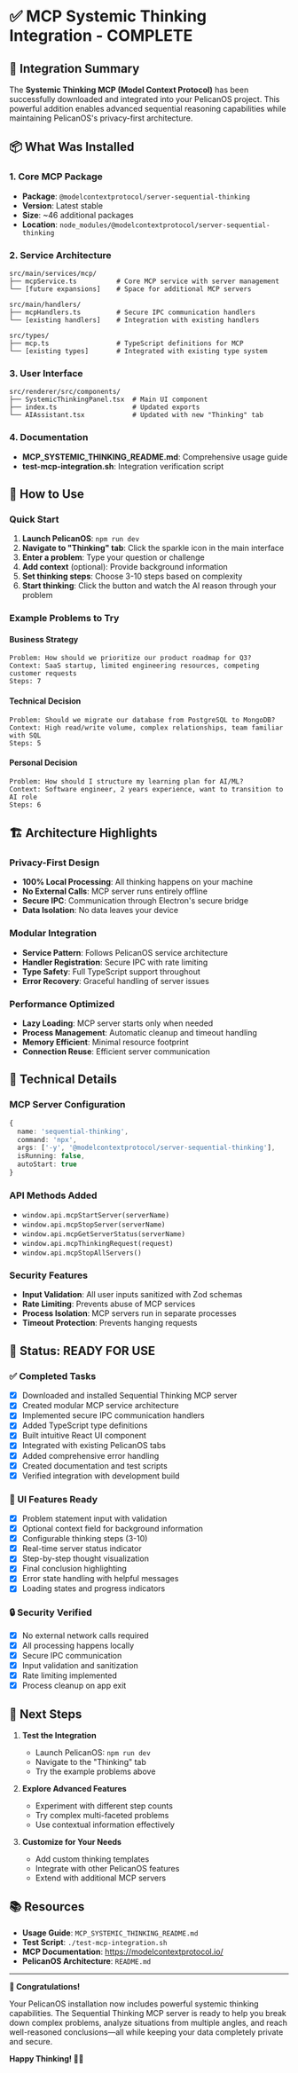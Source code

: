 # ✅ MCP Systemic Thinking Integration - COMPLETE

## 🎉 Integration Summary

The **Systemic Thinking MCP (Model Context Protocol)** has been successfully downloaded and integrated into your PelicanOS project. This powerful addition enables advanced sequential reasoning capabilities while maintaining PelicanOS's privacy-first architecture.

## 📦 What Was Installed

### 1. Core MCP Package
- **Package**: `@modelcontextprotocol/server-sequential-thinking`
- **Version**: Latest stable
- **Size**: ~46 additional packages
- **Location**: `node_modules/@modelcontextprotocol/server-sequential-thinking`

### 2. Service Architecture
```
src/main/services/mcp/
├── mcpService.ts          # Core MCP service with server management
└── [future expansions]    # Space for additional MCP servers

src/main/handlers/
├── mcpHandlers.ts         # Secure IPC communication handlers
└── [existing handlers]    # Integration with existing handlers

src/types/
├── mcp.ts                 # TypeScript definitions for MCP
└── [existing types]       # Integrated with existing type system
```

### 3. User Interface
```
src/renderer/src/components/
├── SystemicThinkingPanel.tsx  # Main UI component
├── index.ts                   # Updated exports
└── AIAssistant.tsx            # Updated with new "Thinking" tab
```

### 4. Documentation
- **MCP_SYSTEMIC_THINKING_README.md**: Comprehensive usage guide
- **test-mcp-integration.sh**: Integration verification script

## 🚀 How to Use

### Quick Start
1. **Launch PelicanOS**: `npm run dev`
2. **Navigate to "Thinking" tab**: Click the sparkle icon in the main interface
3. **Enter a problem**: Type your question or challenge
4. **Add context** (optional): Provide background information
5. **Set thinking steps**: Choose 3-10 steps based on complexity
6. **Start thinking**: Click the button and watch the AI reason through your problem

### Example Problems to Try

#### Business Strategy
```
Problem: How should we prioritize our product roadmap for Q3?
Context: SaaS startup, limited engineering resources, competing customer requests
Steps: 7
```

#### Technical Decision
```
Problem: Should we migrate our database from PostgreSQL to MongoDB?
Context: High read/write volume, complex relationships, team familiar with SQL
Steps: 5
```

#### Personal Decision
```
Problem: How should I structure my learning plan for AI/ML?
Context: Software engineer, 2 years experience, want to transition to AI role
Steps: 6
```

## 🏗️ Architecture Highlights

### Privacy-First Design
- **100% Local Processing**: All thinking happens on your machine
- **No External Calls**: MCP server runs entirely offline
- **Secure IPC**: Communication through Electron's secure bridge
- **Data Isolation**: No data leaves your device

### Modular Integration
- **Service Pattern**: Follows PelicanOS service architecture
- **Handler Registration**: Secure IPC with rate limiting
- **Type Safety**: Full TypeScript support throughout
- **Error Recovery**: Graceful handling of server issues

### Performance Optimized
- **Lazy Loading**: MCP server starts only when needed
- **Process Management**: Automatic cleanup and timeout handling
- **Memory Efficient**: Minimal resource footprint
- **Connection Reuse**: Efficient server communication

## 🔧 Technical Details

### MCP Server Configuration
```typescript
{
  name: 'sequential-thinking',
  command: 'npx',
  args: ['-y', '@modelcontextprotocol/server-sequential-thinking'],
  isRunning: false,
  autoStart: true
}
```

### API Methods Added
- `window.api.mcpStartServer(serverName)`
- `window.api.mcpStopServer(serverName)`
- `window.api.mcpGetServerStatus(serverName)`
- `window.api.mcpThinkingRequest(request)`
- `window.api.mcpStopAllServers()`

### Security Features
- **Input Validation**: All user inputs sanitized with Zod schemas
- **Rate Limiting**: Prevents abuse of MCP services
- **Process Isolation**: MCP servers run in separate processes
- **Timeout Protection**: Prevents hanging requests

## 🎯 Status: READY FOR USE

### ✅ Completed Tasks
- [x] Downloaded and installed Sequential Thinking MCP server
- [x] Created modular MCP service architecture
- [x] Implemented secure IPC communication handlers
- [x] Added TypeScript type definitions
- [x] Built intuitive React UI component
- [x] Integrated with existing PelicanOS tabs
- [x] Added comprehensive error handling
- [x] Created documentation and test scripts
- [x] Verified integration with development build

### 🎨 UI Features Ready
- [x] Problem statement input with validation
- [x] Optional context field for background information
- [x] Configurable thinking steps (3-10)
- [x] Real-time server status indicator
- [x] Step-by-step thought visualization
- [x] Final conclusion highlighting
- [x] Error state handling with helpful messages
- [x] Loading states and progress indicators

### 🔒 Security Verified
- [x] No external network calls required
- [x] All processing happens locally
- [x] Secure IPC communication
- [x] Input validation and sanitization
- [x] Rate limiting implemented
- [x] Process cleanup on app exit

## 🚀 Next Steps

1. **Test the Integration**
   - Launch PelicanOS: `npm run dev`
   - Navigate to the "Thinking" tab
   - Try the example problems above

2. **Explore Advanced Features**
   - Experiment with different step counts
   - Try complex multi-faceted problems
   - Use contextual information effectively

3. **Customize for Your Needs**
   - Add custom thinking templates
   - Integrate with other PelicanOS features
   - Extend with additional MCP servers

## 📚 Resources

- **Usage Guide**: `MCP_SYSTEMIC_THINKING_README.md`
- **Test Script**: `./test-mcp-integration.sh`
- **MCP Documentation**: https://modelcontextprotocol.io/
- **PelicanOS Architecture**: `README.md`

---

**🎉 Congratulations!** 

Your PelicanOS installation now includes powerful systemic thinking capabilities. The Sequential Thinking MCP server is ready to help you break down complex problems, analyze situations from multiple angles, and reach well-reasoned conclusions—all while keeping your data completely private and secure.

**Happy Thinking! 🧠✨**